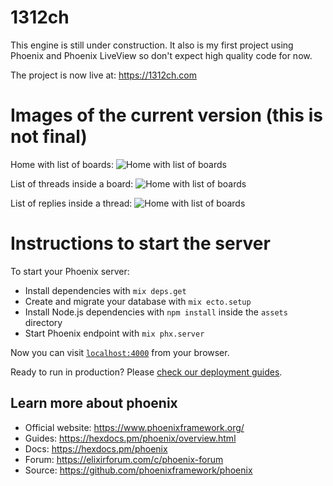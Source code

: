 # 1312ch
This engine is still under construction. It also is my first project using Phoenix and Phoenix LiveView so don't expect high quality code for now.

The project is now live at: https://1312ch.com

# Images of the current version (this is not final)
Home with list of boards:
![Home with list of boards](https://i.imgur.com/5nrnNxJ.png)

List of threads inside a board:
![Home with list of boards](https://i.imgur.com/FPhszYK.png)

List of replies inside a thread:
![Home with list of boards](https://i.imgur.com/zJmlbo0.png)

# Instructions to start the server
To start your Phoenix server:

  * Install dependencies with `mix deps.get`
  * Create and migrate your database with `mix ecto.setup`
  * Install Node.js dependencies with `npm install` inside the `assets` directory
  * Start Phoenix endpoint with `mix phx.server`

Now you can visit [`localhost:4000`](http://localhost:4000) from your browser.

Ready to run in production? Please [check our deployment guides](https://hexdocs.pm/phoenix/deployment.html).

## Learn more about phoenix

  * Official website: https://www.phoenixframework.org/
  * Guides: https://hexdocs.pm/phoenix/overview.html
  * Docs: https://hexdocs.pm/phoenix
  * Forum: https://elixirforum.com/c/phoenix-forum
  * Source: https://github.com/phoenixframework/phoenix
